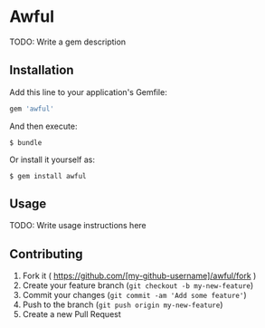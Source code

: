 # Awful

TODO: Write a gem description

## Installation

Add this line to your application's Gemfile:

```ruby
gem 'awful'
```

And then execute:

    $ bundle

Or install it yourself as:

    $ gem install awful

## Usage

TODO: Write usage instructions here

## Contributing

1. Fork it ( https://github.com/[my-github-username]/awful/fork )
2. Create your feature branch (`git checkout -b my-new-feature`)
3. Commit your changes (`git commit -am 'Add some feature'`)
4. Push to the branch (`git push origin my-new-feature`)
5. Create a new Pull Request
